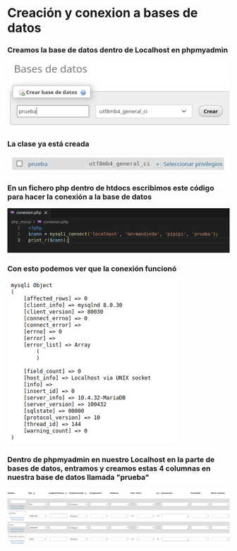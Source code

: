 # Creación y conexion a bases de datos


### Creamos la base de datos dentro de Localhost en phpmyadmin
![](1.png)

### La clase ya está creada
![](2.png)

### En un fichero php dentro de htdocs escribimos este código para hacer la conexión a la base de datos
![](3.png)

### Con esto podemos ver que la conexión funcionó
![](4.png)

### Dentro de phpmyadmin en nuestro Localhost en la parte de bases de datos, entramos y creamos estas 4 columnas en nuestra base de datos llamada "prueba"
![](5.png)

